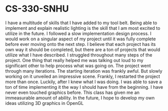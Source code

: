 # CS-330-SNHU
I have a multitude of skills that I have added to my tool belt. Being able to implement and explain realistic lighting is the skill that I am most excited to utilize in the future. I followed a slow implementation design process. I would work on a singular aspect of my project until it was fully complete before ever moving onto the next step. I believe that each project has its own way it should be completed, but there are a ton of projects that would utilize what I have described. I struggled throughout many steps of the project. One thing that really helped me was talking out loud to my significant other to help process what was going on. The project went through many iterations. The starting iteration was frankly awful. But slowly working on it unveiled an impressive scene. Frankly, I restarted the project more than once. Luckily, after I knew what I was doing. I was able to save a ton of time implementing it the way I should have from the beginning. I have never even touched graphics before. This class has given me an immeasurable amount of ability. In the future, I hope to develop my own ideas utilizing 3D graphics in OpenGL

